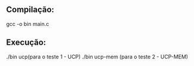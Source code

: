 ## Compilação:
gcc -o bin main.c

## Execução:
./bin ucp(para o teste 1 - UCP)
./bin ucp-mem (para o teste 2 - UCP-MEM)
